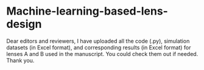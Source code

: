 # Machine-learning-based-lens-design
Dear editors and reviewers, I have uploaded all the code (.py), simulation datasets (in Excel format), and corresponding results (in Excel format) for lenses A and B used in the manuscript. You could check them out if needed. Thank you.

